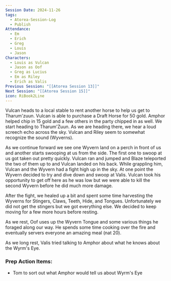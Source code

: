 ```yaml
---
Session Date: 2024-11-26
tags:
  - Atorea-Session-Log
  - Publish
Attendance:
  - Em
  - Erich
  - Greg
  - Louis
  - Jason
Characters:
  - Louis as Vulcan
  - Jason as Oof
  - Greg as Lucius
  - Em as Riley
  - Erich as Valis
Previous Session: "[[Atorea Session 13]]"
Next Session: "[[Atorea Session 15]]"
icon: RiBook2Line
---
```

Vulcan heads to a local stable to rent another horse to help us get to Tharum'zuun. Vulcan is able to purchase a Draft Horse for 50 gold. 
Amphor helped chip in 15 gold and a few others in the party chipped in as well. We start heading to Tharum'Zuun. As we are heading there, we hear a loud screech echo across the sky. Vulcan and Riley seem to somewhat recognize the sound (Wyverns).

As we continue forward we see one Wyvern land on a perch in front of us and another starts swooping at us from the side. The first one to swoop at us got taken out pretty quickly. Vulcan ran and jumped and Blaze teleported the two of them up to and Vulcan landed on his back. While grappling him, Vulcan and the Wyvern had a fight high up in the sky. At one point the Wyvern decided to try and dive down and swoop at Valis. Vulcan took his opportunity to get off here as he was low but we were able to kill the second Wyvern before he did much more damage. 

After the fight, we healed up a bit and spent some time harvesting the Wyverns for Stingers, Claws, Teeth, Hide, and Tongues. Unfortunately we did not get the stingers but we got everything else. We decided to keep moving for a few more hours before resting. 

As we rest, Oof uses up the Wyvern Tongue and some various things he foraged along our way. He spends some time cooking over the fire and eventually servers everyone an amazing meal (nat 20). 

As we long rest, Valis tried talking to Amphor about what he knows about the Wyrm's Eye. 



### Prep Action Items:
- Tom to sort out what Amphor would tell us about Wyrm's Eye


